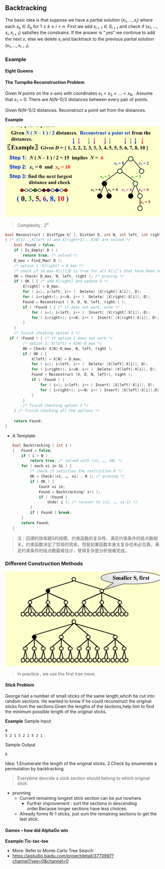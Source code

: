 ## Backtracking

The basic idea is that suppose we have a partial solution $( x_1, ... , x_i )$ where each $x_k \in S_k$ for  $1 \le k \le i < n$.   First we add  $x_{i+1} \in S_{i+1}$ and check if $( x_1, ... , x_i, x_{i+1} )$ satisfies the constrains.  If the answer is $“yes”$ we continue to add the next $x$, else we delete $x_i$ and backtrack to the previous partial solution $( x_1, ... , x_{i-1} )$​.

### Example

#### Eight Queens

#### The Turnpike Reconstruction Problem

Given $N$ points on the x-axis with coordinates $x_1 <  x_2 < …< x_N$ .  Assume that $x_1 = 0$.  There are $N ( N – 1 ) / 2$ distances between every pair of points.

Given $N ( N – 1 ) / 2$ distances.  Reconstruct a point set from the distances.

**Example**

![1](1.png)

> Complexity : $2^n$

```C
bool Reconstruct ( DistType X[ ], DistSet D, int N, int left, int right )
{ /* X[1]...X[left-1] and X[right+1]...X[N] are solved */
    bool Found = false;
    if ( Is_Empty( D ) )
        return true; /* solved */
    D_max = Find_Max( D );
    /* option 1：X[right] = D_max */
    /* check if |D_max-X[i]|D is true for all X[i]’s that have been solved */
    OK = Check( D_max, N, left, right ); /* pruning */
    if ( OK ) { /* add X[right] and update D */
        X[right] = D_max;
        for ( i=1; i<left; i++ )  Delete( |X[right]-X[i]|, D);
        for ( i=right+1; i<=N; i++ )  Delete( |X[right]-X[i]|, D);
        Found = Reconstruct ( X, D, N, left, right-1 );
        if ( !Found ) { /* if does not work, undo */
            for ( i=1; i<left; i++ )  Insert( |X[right]-X[i]|, D);
            for ( i=right+1; i<=N; i++ )  Insert( |X[right]-X[i]|, D);
        }
    }
    /* finish checking option 1 */
  if ( !Found ) { /* if option 1 does not work */
        /* option 2: X[left] = X[N]-D_max */
        OK = Check( X[N]-D_max, N, left, right );
        if ( OK ) {
            X[left] = X[N] – D_max;
            for ( i=1; i<left; i++ )  Delete( |X[left]-X[i]|, D);
            for ( i=right+1; i<=N; i++ )  Delete( |X[left]-X[i]|, D);
            Found = Reconstruct (X, D, N, left+1, right );
            if ( !Found ) {
                for ( i=1; i<left; i++ ) Insert( |X[left]-X[i]|, D);
                for ( i=right+1; i<=N; i++ ) Insert( |X[left]-X[i]|,D);
            }
        }
        /* finish checking option 2 */
    } /* finish checking all the options */
    
    return Found;
}

```

* A Template

  ```C
  bool Backtracking ( int i )
  {   Found = false;
      if ( i > N )
          return true; /* solved with (x1, …, xN) */
      for ( each xi in Si ) { 
          /* check if satisfies the restriction R */
          OK = Check((x1, …, xi) , R ); /* pruning */
          if ( OK ) {
              Count xi in;
              Found = Backtracking( i+1 );
              if ( !Found )
                  Undo( i ); /* recover to (x1, …, xi-1) */
          }
          if ( Found ) break; 
      }
      return Found;
  }
  ```

> 注：回溯的效率跟S的规模、约束函数的复杂性、满足约束条件的结点数相关。约束函数决定了剪枝的效率，但是如果函数本身太复杂也未必合算。满足约束条件的结点数最难估计，使得复杂度分析很难完成。

### Different Construction Methods

![2](2.png)

> In practice , we use the first tree more.

#### Stick Problem

George had a number of small sticks of the same length,whcih he cut into random sections. He wanted to know if he could reconstruct the original sticks from the sections.Given the lengths of the sections,help him to find the minimum possible length of the original sticks.

**Example**
Sample Input
```
9
5 2 1 5 2 1 5 2 1
```
Sample Output
```
6
```
Idea:
1.Enumerate the length of the original sticks.
2.Check by enumerate a permutation by backtracking.
> Everytime devcide a stick section should belong to which original stick.

* prunning
  - Current remaining longest stick section can be put nowhere.
    - Further improvement : sort the sections in descending order.Because longer sections have less choices.
  - Already forms N-1 sticks, just sum the remaining sections to get the last stick.
  

#### Games – how did AlphaGo win 

**Example:Tic-tac-toe**

* More: Refer to Monte Carlo Tree Search
* https://aistudio.baidu.com/projectdetail/3773997?channelType=0&channel=0


